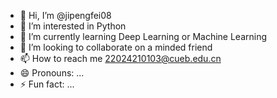 - 👋 Hi, I’m @jipengfei08
- 👀 I’m interested in Python
- 🌱 I’m currently learning Deep Learning or Machine Learning
- 💞️ I’m looking to collaborate on a minded friend
- 📫 How to reach me 22024210103@cueb.edu.cn
- 😄 Pronouns: ...
- ⚡ Fun fact: ...

<!---
jipengfei08/jipengfei08 is a ✨ special ✨ repository because its `README.md` (this file) appears on your GitHub profile.
You can click the Preview link to take a look at your changes.
--->
